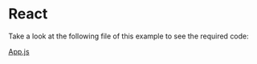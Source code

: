 # React

Take a look at the following file of this example to see the required code: 

[App.js](https://github.com/DevExpress-Examples/react-how-to-change-certain-Form-items-based-on-a-value-of-another-item/blob/18.2.7%2B/react/src/App.js)

